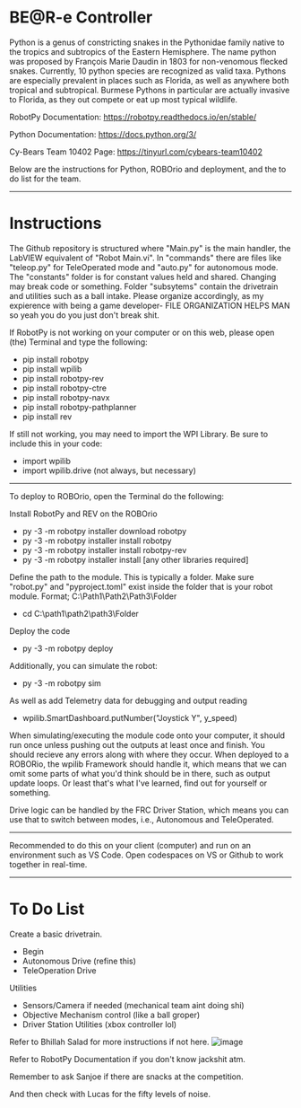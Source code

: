# BE@R-e Controller
Python is a genus of constricting snakes in the Pythonidae family native to the tropics and subtropics of the Eastern Hemisphere. The name python was proposed by François Marie Daudin in 1803 for non-venomous flecked snakes. Currently, 10 python species are recognized as valid taxa. Pythons are especially prevalent in places such as Florida, as well as anywhere both tropical and subtropical. Burmese Pythons in particular are actually invasive to Florida, as they out compete or eat up most typical wildlife.

RobotPy Documentation: https://robotpy.readthedocs.io/en/stable/

Python Documentation: https://docs.python.org/3/

Cy-Bears Team 10402 Page: https://tinyurl.com/cybears-team10402

Below are the instructions for Python, ROBOrio and deployment, and the to do list for the team.

----------------------------------------------------------------------------------------------------------------------

# Instructions
The Github repository is structured where "Main.py" is the main handler, the LabVIEW equivalent of "Robot Main.vi". In "commands" there are files like "teleop.py" for TeleOperated mode and "auto.py" for autonomous mode. The "constants" folder is for constant values held and shared. Changing may break code or something. Folder "subsytems" contain the drivetrain and utilities such as a ball intake. Please organize accordingly, as my expierence with being a game developer- FILE ORGANIZATION HELPS MAN so yeah you do you just don't break shit.

If RobotPy is not working on your computer or on this web, please open (the) Terminal and type the following:

- pip install robotpy
- pip install wpilib
- pip install robotpy-rev
- pip install robotpy-ctre
- pip install robotpy-navx
- pip install robotpy-pathplanner
- pip install rev

If still not working, you may need to import the WPI Library. Be sure to include this in your code:

- import wpilib
- import wpilib.drive (not always, but necessary)

----------------------------------------------------------------------------------------------------------------------

To deploy to ROBOrio, open the Terminal do the following:

Install RobotPy and REV on the ROBOrio
- py -3 -m robotpy installer download robotpy
- py -3 -m robotpy installer install robotpy
- py -3 -m robotpy installer install robotpy-rev
- py -3 -m robotpy installer install [any other libraries required]

Define the path to the module. This is typically a folder. Make sure "robot.py" and "pyproject.toml" exist inside the folder that is your robot module. Format; C:\Path1\Path2\Path3\Folder
- cd C:\path1\path2\path3\Folder

Deploy the code
- py -3 -m robotpy deploy

Additionally, you can simulate the robot:
- py -3 -m robotpy sim

As well as add Telemetry data for debugging and output reading
- wpilib.SmartDashboard.putNumber("Joystick Y", y_speed)

When simulating/executing the module code onto your computer, it should run once unless pushing out the outputs at least once and finish. You should recieve any errors along with where they occur. When deployed to a ROBORio, the wpilib Framework should handle it, which means that we can omit some parts of what you'd think should be in there, such as output update loops. Or least that's what I've learned, find out for yourself or something.

Drive logic can be handled by the FRC Driver Station, which means you can use that to switch between modes, i.e., Autonomous and TeleOperated.

-------------------------------------------------------------------------------------------------------------------------

Recommended to do this on your client (computer) and run on an environment such as VS Code. Open codespaces on VS or Github to work together in real-time.

-------------------------------------------------------------------------------------------------------------------------

# To Do List

Create a basic drivetrain.
- Begin
- Autonomous Drive (refine this)
- TeleOperation Drive

Utilities
- Sensors/Camera if needed (mechanical team aint doing shi)
- Objective Mechanism control (like a ball groper)
- Driver Station Utilities (xbox controller lol)

Refer to Bhillah Salad for more instructions if not here.
![image](https://github.com/user-attachments/assets/2baae8cf-bdd2-4315-815d-e248be72c75f)


Refer to RobotPy Documentation if you don't know jackshit atm.

Remember to ask Sanjoe if there are snacks at the competition.

And then check with Lucas for the fifty levels of noise.
